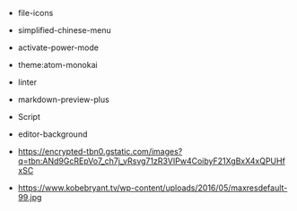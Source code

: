- file-icons

- simplified-chinese-menu

- activate-power-mode

- theme:atom-monokai

- linter

- markdown-preview-plus

- Script

- editor-background

- https://encrypted-tbn0.gstatic.com/images?q=tbn:ANd9GcREpVo7_ch7j_vRsvg71zR3VIPw4CoibyF21XgBxX4xQPUHfxSC

- https://www.kobebryant.tv/wp-content/uploads/2016/05/maxresdefault-99.jpg
